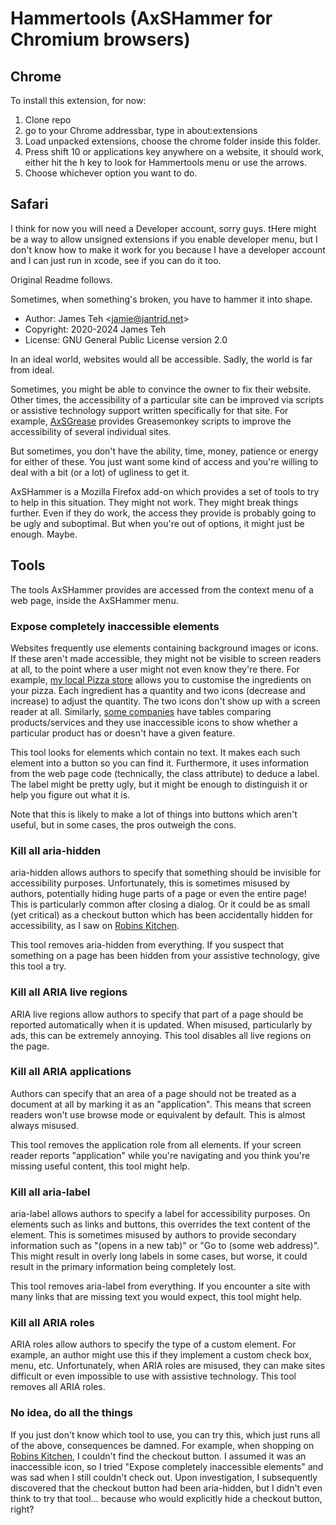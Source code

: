 # Hammertools (AxSHammer for Chromium browsers)

## Chrome

To install this extension, for now:

1. Clone repo
2. go to your Chrome addressbar, type in about:extensions
3. Load unpacked extensions, choose the chrome folder inside this folder.
4. Press shift 10 or applications key anywhere on a website, it should work, either hit the h key to look for Hammertools menu or use the arrows.
5. Choose whichever option you want to do.

## Safari

I think for now you will need a Developer account, sorry guys. tHere might be a way to allow unsigned extensions if you enable developer menu, but I don't know how to make it work for you because I have a developer account and I can just run in xcode, see if you can do it too.

Original Readme follows.

Sometimes, when something's broken, you have to hammer it into shape.

- Author: James Teh &lt;jamie@jantrid.net&gt;
- Copyright: 2020-2024 James Teh
- License: GNU General Public License version 2.0

In an ideal world, websites would all be accessible.
Sadly, the world is far from ideal.

Sometimes, you might be able to convince the owner to fix their website.
Other times, the accessibility of a particular site can be improved via scripts or assistive technology support written specifically for that site.
For example, [AxSGrease](https://github.com/jcsteh/axSGrease) provides Greasemonkey scripts to improve the accessibility of several individual sites.

But sometimes, you don't have the ability, time, money, patience or energy for either of these.
You just want some kind of access and you're willing to deal with a bit (or a lot) of ugliness to get it.

AxSHammer is a Mozilla Firefox add-on which provides a set of tools to try to help in this situation.
They might not work.
They might break things further.
Even if they do work, the access they provide is probably going to be ugly and suboptimal.
But when you're out of options, it might just be enough.
Maybe.

## Tools
The tools AxSHammer provides are accessed from the context menu of a web page, inside the AxSHammer menu.

### Expose completely inaccessible elements
Websites frequently use elements containing background images or icons.
If these aren't made accessible, they might not be visible to screen readers at all, to the point where a user might not even know they're there.
For example, [my local Pizza store](https://www.pizzacommune.com.au/) allows you to customise the ingredients on your pizza.
Each ingredient has a quantity and two icons (decrease and increase) to adjust the quantity.
The two icons don't show up with a screen reader at all.
Similarly, [some companies](https://www.appveyor.com/docs/macos-images-software/#operating-system) have tables comparing products/services and they use inaccessible icons to show whether a particular product has or doesn't have a given feature.

This tool looks for elements which contain no text.
It makes each such element into a button so you can find it.
Furthermore, it uses information from the web page code (technically, the class attribute) to deduce a label.
The label might be pretty ugly, but it might be enough to distinguish it or help you figure out what it is.

Note that this is likely to make a lot of things into buttons which aren't useful, but in some cases, the pros outweigh the cons.

### Kill all aria-hidden
aria-hidden allows authors to specify that something should be invisible for accessibility purposes.
Unfortunately, this is sometimes misused by authors, potentially hiding huge parts of a page or even the entire page!
This is particularly common after closing a dialog.
Or it could be as small (yet critical) as a checkout button which has been accidentally hidden for accessibility, as I saw on [Robins Kitchen](https://www.robinskitchen.com.au/).

This tool removes aria-hidden from everything.
If you suspect that something on a page has been hidden from your assistive technology, give this tool a try.

### Kill all ARIA live regions
ARIA live regions allow authors to specify that part of a page should be reported automatically when it is updated.
When misused, particularly by ads, this can be extremely annoying.
This tool disables all live regions on the page.

### Kill all ARIA applications
Authors can specify that an area of a page should not be treated as a document at all by marking it as an "application".
This means that screen readers won't use browse mode or equivalent by default.
This is almost always misused.

This tool removes the application role from all elements.
If your screen reader reports "application" while you're navigating and you think you're missing useful content, this tool might help.

### Kill all aria-label
aria-label allows authors to specify a label for accessibility purposes.
On elements such as links and buttons, this overrides the text content of the element.
This is sometimes misused by authors to provide secondary information such as "(opens in a new tab)" or "Go to (some web address)".
This might result in overly long labels in some cases, but worse, it could result in the primary information being completely lost.

This tool removes aria-label from everything.
If you encounter a site with many links that are missing text you would expect, this tool might help.

### Kill all ARIA roles
ARIA roles allow authors to specify the type of a custom element.
For example, an author might use this if they implement a custom check box, menu, etc.
Unfortunately, when ARIA roles are misused, they can make sites difficult or even impossible to use with assistive technology.
This tool removes all ARIA roles.

### No idea, do all the things
If you just don't know which tool to use, you can try this, which just runs all of the above, consequences be damned.
For example, when shopping on [Robins Kitchen](https://www.robinskitchen.com.au/), I couldn't find the checkout button.
I assumed it was an inaccessible icon, so I tried "Expose completely inaccessible elements" and was sad when I still couldn't check out.
Upon investigation, I subsequently discovered that the checkout button had been aria-hidden, but I didn't even think to try that tool... because who would explicitly hide a checkout button, right?
